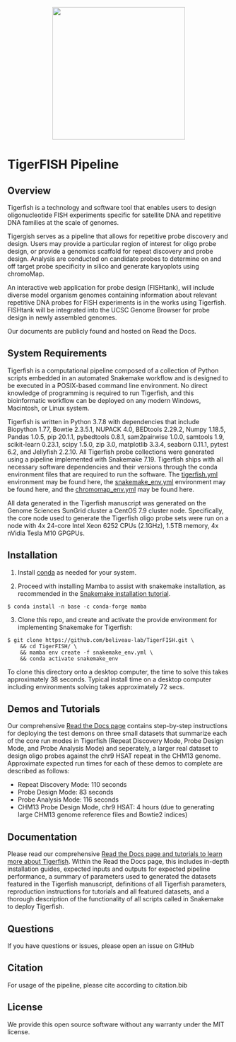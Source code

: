 
<p align="center">
  <img width="300" height="300" src="https://user-images.githubusercontent.com/46250421/132409143-8072bc08-c21f-407d-bc58-9019701a0c7f.png">
</p>

# TigerFISH Pipeline

## Overview

Tigerfish is a technology and software tool that enables users to design oligonucleotide FISH experiments specific for satellite DNA and repetitive DNA families at the scale of genomes. 

Tigergish serves as a pipeline that allows for repetitive probe discovery and design. Users may provide a particular region of interest for oligo probe design, or provide a genomics scaffold for repeat discovery and probe design. Analysis are conducted on candidate probes to determine on and off target probe specificity in silico and generate karyoplots using chromoMap.

An interactive web application for probe design (FISHtank), will include diverse model organism genomes containing information about relevant repetitive DNA probes for FISH experiments is in the works using Tigerfish. FISHtank will be integrated into the UCSC Genome Browser for probe design in newly assembled genomes.

Our documents are publicly found and hosted on Read the Docs.

## System Requirements

Tigerfish is a computational pipeline composed of a collection of Python scripts embedded in an automated Snakemake workflow and is designed to be executed in a POSIX-based command line environment. No direct knowledge of programming is required to run Tigerfish, and this bioinformatic workflow can be deployed on any modern Windows, Macintosh, or Linux system. 

Tigerfish is written in Python 3.7.8 with dependencies that include Biopython 1.77, Bowtie 2.3.5.1, NUPACK 4.0, BEDtools 2.29.2, Numpy 1.18.5, Pandas 1.0.5, pip 20.1.1, pybedtools 0.8.1, sam2pairwise 1.0.0, samtools 1.9, scikit-learn 0.23.1, scipy 1.5.0, zip 3.0, matplotlib 3.3.4, seaborn 0.11.1, pytest 6.2, and Jellyfish 2.2.10.  All Tigerfish probe collections were generated using a pipeline implemented with Snakemake 7.19. Tigerfish ships with all necessary software dependencies and their versions through the conda environment files that are required to run the software. The [tigerfish.yml](https://github.com/beliveau-lab/TigerFISH/tree/master/shared_conda_envs) environment may be found here, the [snakemake_env.yml](https://github.com/beliveau-lab/TigerFISH/blob/master/snakemake_env.yml) environment may be found here, and the [chromomap_env.yml](https://github.com/beliveau-lab/TigerFISH/tree/master/shared_conda_envs) may be found here. 

All data generated in the Tigerfish manuscript was generated on the Genome Sciences SunGrid cluster a CentOS 7.9 cluster node. Specifically, the core node used to generate the Tigerfish oligo probe sets were run on a node with 4x 24-core Intel Xeon 6252 CPUs (2.1GHz), 1.5TB memory, 4x nVidia Tesla M10 GPGPUs.

## Installation

1. Install [conda](https://docs.conda.io/en/latest/miniconda.html) as needed for your system.

2. Proceed with installing Mamba to assist with snakemake installation, as recommended in the [Snakemake installation tutorial](https://snakemake.readthedocs.io/en/stable/getting_started/installation.html#installation-via-conda-mamba).

```
$ conda install -n base -c conda-forge mamba
```

3. Clone this repo, and create and activate the provide environment for implementing Snakemake for Tigerfish:

```
$ git clone https://github.com/beliveau-lab/TigerFISH.git \
    && cd TigerFISH/ \
    && mamba env create -f snakemake_env.yml \
    && conda activate snakemake_env
```
To clone this directory onto a desktop computer, the time to solve this takes approximately 38 seconds.
Typical install time on a desktop computer including environments solving takes approximately 72 secs. 

## Demos and Tutorials

Our comprehensive [Read the Docs page](https://beliveau-lab-tigerfish.readthedocs-hosted.com/en/latest/) contains step-by-step instructions for deploying the test demons on three small datasets that summarize each of the core run modes in Tigerfish (Repeat Discovery Mode, Probe Design Mode, and Probe Analysis Mode) and seperately, a larger real dataset to design oligo probes against the chr9 HSAT repeat in the CHM13 genome. Approximate expected run times for each of these demos to complete are described as follows:

- Repeat Discovery Mode: 110 seconds
- Probe Design Mode: 83 seconds
- Probe Analysis Mode: 116 seconds
- CHM13 Probe Design Mode, chr9 HSAT: 4 hours (due to generating large CHM13 genome reference files and Bowtie2 indices)

## Documentation

Please read our comprehensive [Read the Docs page and tutorials to learn more about Tigerfish](https://beliveau-lab-tigerfish.readthedocs-hosted.com/en/latest/). Within the Read the Docs page, this includes in-depth installation guides, expected inputs and outputs for expected pipeline performance, a summary of parameters used to generated the datasets featured in the Tigerfish manuscript, definitions of all Tigerfish parameters, reproduction instructions for tutorials and all featured datasets, and a thorough description of the functionality of all scripts called in Snakemake to deploy Tigerfish. 

## Questions

If you have questions or issues, please open an issue on GitHub

## Citation

For usage of the pipeline, please cite according to citation.bib

## License

We provide this open source software without any warranty under the MIT license.

